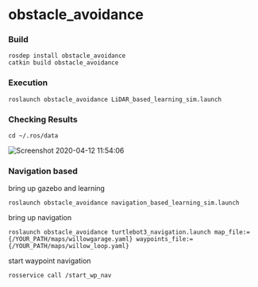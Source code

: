 # obstacle_avoidance

### Build

```
rosdep install obstacle_avoidance
catkin build obstacle_avoidance
```

### Execution

```
roslaunch obstacle_avoidance LiDAR_based_learning_sim.launch
```

### Checking Results

```
cd ~/.ros/data
```

![Screenshot 2020-04-12 11:54:06](https://user-images.githubusercontent.com/5755200/79059403-87a64600-7cb4-11ea-894c-1d5d825748a6.png)

### Navigation based
bring up gazebo and learning
```
roslaunch obstacle_avoidance navigation_based_learning_sim.launch
```
bring up navigation
```
roslaunch obstacle_avoidance turtlebot3_navigation.launch map_file:={/YOUR_PATH/maps/willowgarage.yaml} waypoints_file:={/YOUR_PATH/maps/willow_loop.yaml}
```
start waypoint navigation
```
rosservice call /start_wp_nav
```
